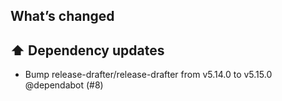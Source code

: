 ## What’s changed

## ⬆️ Dependency updates

- Bump release-drafter/release-drafter from v5.14.0 to v5.15.0 @dependabot (#8)

